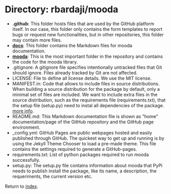 # Directory: rbardaji/mooda

* **.github**: This folder hosts files that are used by the GitHub platform itself. In our case, this folder only contains the form templates to report bugs or request new functionalities, but in other repositories, this folder may contain more files.
* [**docs**](rbardaji_mooda_docs.md): This folder contains the Markdown files for mooda documentation.
* [**mooda**](rbardaji_mooda_mooda.md): This is the most important folder in the repository and contains the code for the mooda library.
* .gitignore: A gitignore file specifies intentionally untracked files that Git should ignore. Files already tracked by Git are not affected.
* LICENSE: File to define all license details. We use the MIT license.
* MANIFEST.in: Code that allows to include files in source distributions. When building a source distribution for the package by default, only a minimal set of files are included. We want to include extra files in the source distribution, such as the requirements file (requirements.txt), that the setup file (setup.py) need to instal all dependencies of the package. [more info](https://packaging.python.org/guides/using-manifest-in/).
* README.md: This Markdown documentation file is shown as "home" documentation/page of the GitHub repository and the GitHub page environment.
* _config.yml: GitHub Pages are public webpages hosted and easily published through GitHub. The quickest way to get up and running is by using the Jekyll Theme Chooser to load a pre-made theme. This file contains the settings required to generate a GitHub-pages.
* requirements.txt: List of python packages required to run mooda successfully.
* setup.py: The setup.py file contains information about mooda that PyPi needs to publish install the package, like its name, a description, the requeriments, the current version etc.

Return to [index](../index_docs.md).
